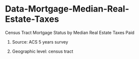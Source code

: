 # Data-Mortgage-Median-Real-Estate-Taxes
Census Tract Mortgage Status by Median Real Estate Taxes Paid

1. Source: ACS 5 years survey

2. Geographic level: census tract

